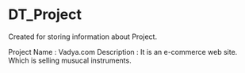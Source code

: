 # DT_Project

Created for storing information about Project. 

Project Name : Vadya.com
Description : It is an e-commerce web site. Which is selling musucal instruments.
